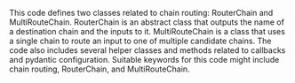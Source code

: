 This code defines two classes related to chain routing: RouterChain and MultiRouteChain. RouterChain is an abstract class that outputs the name of a destination chain and the inputs to it. MultiRouteChain is a class that uses a single chain to route an input to one of multiple candidate chains. The code also includes several helper classes and methods related to callbacks and pydantic configuration. Suitable keywords for this code might include chain routing, RouterChain, and MultiRouteChain.

